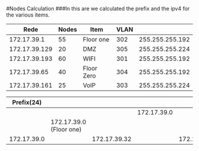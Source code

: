 #Nodes Calculation 
###In this are we calculated the prefix and the ipv4 for the various items.     



| Rede          | Nodes | Item       | VLAN      ||
|---------------|-------|------------|-----------|-----|
| 172.17.39.1 | 55    | Floor one  | 302       | 255.255.255.192  |
| 172.17.39.129   | 20  | DMZ        | 305       |255.255.255.224   |
| 172.17.39.193 | 60  | WIFI       | 301       |255.255.255.192    |
| 172.17.39.65   | 40    | Floor Zero | 304       |255.255.255.192    |
| 172.17.39.161  | 25    | VoIP       | 303       |255.255.255.224     |



   
  
  
  
  
  
  
  
  
   
  
|   Prefix(24)          |             |               |               |                     |             | 172.17.39.0          |                      |             |                    |               |                    |                     |                      |
|-------------|-------------|---------------|---------------|---------------------|-------------|----------------------|----------------------|-------------|--------------------|---------------|--------------------|---------------------|----------------------|
|            |             |               | 172.17.39.0   |                     |             |                      |                      |             |                    | 172.17.39.128 |                    |                     |                      |
|             | 172.17.39.0 (Floor one)|               |               |                     | 172.17.39.64(Floor Zero)|                      |                      |172.17.39.128|                    |               |                    |172.17.39.192(WIFI) |                      |
| 172.17.39.0 |             | 172.17.39.32  |               | 172.17.39.64 |             | 172.17.39.96  | 172.17.39.128(DMZ) |             |172.17.39.160(VOIP)|               |172.17.39.192|                     | 172.17.39.224 |